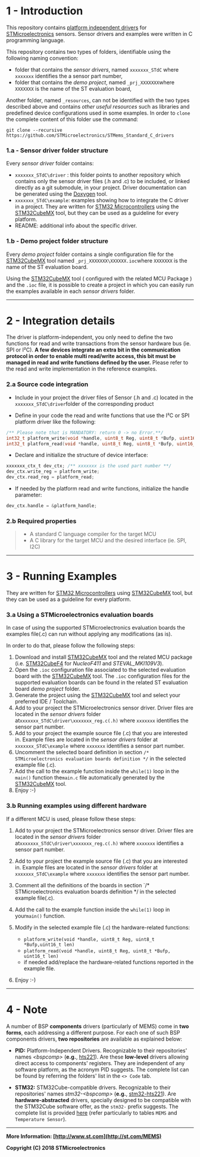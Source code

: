 # 1 - Introduction

This repository contains [platform independent drivers]( http://www.st.com/content/st_com/en/products/embedded-software/mems-and-sensors-software/drivers-for-mems/c-driver-mems.html ) for [STMicroelectronics](www.st.com/mems) sensors. Sensor drivers and examples were written in C programming language.

This repository contains two types of folders, identifiable using the following naming convention:

- folder that contains the *sensor drivers*, named  `xxxxxxx_STdC` where  `xxxxxxx` identifies the a sensor part number,
- folder that contains the *demo project*, named  `_prj_XXXXXXX`where  `XXXXXXX` is the name of the ST evaluation board,

Another folder, named  `_resources`,  can not be identified with the two types described above and contains *other useful resources* such as libraries and predefined device configurations used in some examples. In order to `clone` the complete content of this folder use the command:

```git
git clone --recursive https://github.com/STMicroelectronics/STMems_Standard_C_drivers
```

### 1.a - Sensor driver folder structure

Every *sensor driver* folder contains:

- `xxxxxxx_STdC\driver` : this folder points to another repository which contains only the sensor driver files (.h and .c) to be included, or linked directly as a git submodule, in your project. Driver documentation can be generated using the [Doxygen](http://www.doxygen.org/) tool.
- `xxxxxxx_STdC\example`:  examples showing how to integrate the C driver in a project. They are written for [STM32 Microcontrollers](https://www.st.com/en/microcontrollers.html) using the [STM32CubeMX](https://www.st.com/en/development-tools/stm32cubemx.html) tool, but they can be used as a guideline for every platform.
- README: additional info about the specific driver.

### 1.b - Demo project folder structure

Every *demo project* folder contains a single configuration file for the [STM32CubeMX](https://www.st.com/en/development-tools/stm32cubemx.html) tool named `_prj_XXXXXXX\XXXXXX.ioc`where  `XXXXXXX` is the name of the ST evaluation board.

Using the [STM32CubeMX](https://www.st.com/en/development-tools/stm32cubemx.html) tool ( configured with the related MCU Package )  and the `.ioc` file, it is possible to create a project in which you can easily run the examples available in each *sensor drivers* folder.

------

# 2 - Integration details
The driver is platform-independent, you only need to define the two functions for read and write transactions from the sensor hardware bus (ie. SPI or I²C). **A few devices integrate an extra bit in the communication protocol in order to enable multi read/write access, this bit must be managed in read and write functions defined by the user.** Please refer to the read and write implementation in the reference examples.

### 2.a Source code integration

- Include in your project the driver files of Sensor (.h and .c) located in the `xxxxxxx_STdC\driver`folder of the corresponding product

- Define in your code the read and write functions that use the I²C or SPI platform driver like the following:

```c
/** Please note that is MANDATORY: return 0 -> no Error.**/
int32_t platform_write(void *handle, uint8_t Reg, uint8_t *Bufp, uint16_t len)
int32_t platform_read(void *handle, uint8_t Reg, uint8_t *Bufp, uint16_t len)
```

- Declare and initialize the structure of device interface:

```c
xxxxxxx_ctx_t dev_ctx; /** xxxxxxx is the used part number **/
dev_ctx.write_reg = platform_write;
dev_ctx.read_reg = platform_read;
```

- If needed by the platform read and write functions, initialize the handle parameter:

```c
dev_ctx.handle = &platform_handle;
```

### 2.b Required properties

> * A standard C language compiler for the target MCU
> * A C library for the target MCU and the desired interface (ie. SPI, I2C)

------

# 3 - Running Examples

They are written for [STM32 Microcontrollers](https://www.st.com/en/microcontrollers.html) using [STM32CubeMX](https://www.st.com/en/development-tools/stm32cubemx.html) tool, but they can be used as a guideline for every platform.

### 3.a Using a STMicroelectronics evaluation boards

In case of using the supported STMicroelectronics evaluation boards the examples file(.c) can run without applying any modifications (as is).

In order to do that, please follow the following steps:

1. Download and install [STM32CubeMX](http://www.st.com/en/development-tools/stm32cubemx.html)  tool and the related MCU package (i.e. [STM32CubeF4](http://www.st.com/en/development-tools/stm32cubemx.html) for *NucleoF411* and *STEVAL_MKI109V3*).
2. Open the  `.ioc` configuration file associated to the selected evaluation board with the [STM32CubeMX](http://www.st.com/en/development-tools/stm32cubemx.html) tool. The  `.ioc` configuration files for the supported evaluation boards can be found in the related ST evaluation board *demo project* folder.
3. Generate the project using the [STM32CubeMX](http://www.st.com/en/development-tools/stm32cubemx.html) tool and select your preferred IDE / Toolchain.
4. Add to your project the STMicroelectronics sensor driver. Driver files are located in the *sensor drivers* folder at`xxxxxxx_STdC\driver\xxxxxxx_reg.c(.h)` where  `xxxxxxx` identifies the sensor part number.
5. Add to your project the example source file (.c) that you are interested in. Example files are located in the *sensor drivers* folder at `xxxxxxx_STdC\example` where  `xxxxxxx` identifies a sensor part number.
6. Uncomment the selected board definition in section `/* STMicroelectronics evaluation boards definition */` in the selected example file (.c).
7. Add the call to the example function inside the `while(1)` loop in the `main()` function the`main.c` file automatically generated by the  [STM32CubeMX](http://www.st.com/en/development-tools/stm32cubemx.html) tool.
8. Enjoy :-)

### 3.b Running examples using different hardware

If a different MCU is used, please follow these steps:

1. Add to your project the STMicroelectronics sensor driver.  Driver files are located in the *sensor drivers* folder at`xxxxxxx_STdC\driver\xxxxxxx_reg.c(.h)` where  `xxxxxxx` identifies a sensor part number.
2. Add to your project the example source file (.c) that you are interested in. Example files are located in the *sensor drivers* folder at `xxxxxxx_STdC\example` where  `xxxxxxx` identifies the sensor part number.
3. Comment all the definitions of the boards in section `/* STMicroelectronics evaluation boards definition */ in the selected example file(.c).
4. Add the call to the example function inside the `while(1)` loop in your`main()` function.
5. Modify in the selected example file (.c) the hardware-related functions:

   - `platform_write(void *handle, uint8_t Reg, uint8_t *Bufp,uint16_t len)`
   - `platform_read(void *handle, uint8_t Reg, uint8_t *Bufp, uint16_t len)`
   - if needed add/replace the hardware-related functions reported in the example file.
6. Enjoy :-)

------

# 4 - Note

A number of BSP **components** drivers (particularly of MEMS) come in **two forms**, each addressing a different purpose. For each one of such BSP components drivers, **two repositories** are available as explained below:

* **PID:** Platform-Independent Drivers. Recognizable to their repositories' names *\<bspcomp\>* (**e.g.**, [hts221](https://github.com/STMicroelectronics/hts221)). Are these **low-level** drivers allowing direct access to components' registers. They are independent of any software platform, as the acronym PID suggests. The complete list can be found by referring the folders' list in the `<> Code` tab.

* **STM32:** STM32Cube-compatible drivers. Recognizable to their repositories' names *stm32-\<bspcomp\>* (**e.g.**, [stm32-hts221](https://github.com/STMicroelectronics/stm32-hts221)). Are **hardware-abstracted** drivers, specially designed to be compatible with the STM32Cube software offer, as the `stm32-` prefix suggests. The complete list is provided [here](https://github.com/STMicroelectronics/STM32Cube_MCU_Overall_Offer/blob/master/README.md#stm32cube-bsp-components-drivers) (refer particularly to tables `MEMS` and `Temperature Sensor`).

------

**More Information: [http://www.st.com](http://st.com/MEMS)**

**Copyright (C) 2018 STMicroelectronics**

